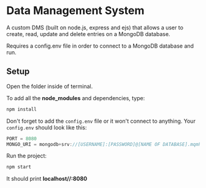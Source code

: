 # Data Management System
A custom DMS (built on node.js, express and ejs) that allows a user to create, read, update and delete entries on a MongoDB database. 

Requires a config.env file in order to connect to a MongoDB database and run.

## Setup

Open the folder inside of terminal.

To add all the **node_modules** and dependencies, type:

```bash
npm install
```

Don't forget to add the `config.env` file or it won't connect to anything.
Your `config.env` should look like this:

```javascript
PORT = 8080
MONGO_URI = mongodb+srv://[USERNAME]:[PASSWORD]@[NAME OF DATABASE].mqmhx.mongodb.net/[NAME OF DATABASE]?retryWrites=true&w=majority
```

Run the project:

```bash
npm start
```

It should print **localhost//:8080**
